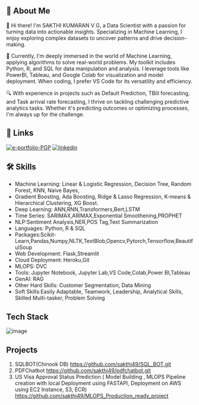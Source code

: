## 🚀 About Me
👋 Hi there! I'm SAKTHI KUMARAN V G, a Data Scientist with a passion for turning data into actionable insights. Specializing in Machine Learning, I enjoy exploring complex datasets to uncover patterns and drive decision-making.

🤖 Currently, I'm deeply immersed in the world of Machine Learning, applying algorithms to solve real-world problems. My toolkit includes Python, R, and SQL for data manipulation and analysis. I leverage tools like PowerBI, Tableau, and Google Colab for visualization and model deployment. When coding, I prefer VS Code for its versatility and efficiency.

🔍 With experience in projects such as Default Prediction, TBill forecasting, and Task arrival rate forecasting, I thrive on tackling challenging predictive analytics tasks. Whether it's predicting outcomes or optimizing processes, I'm always up for the challenge.


## 🔗 Links
[![e-portfolio-PGP](https://img.shields.io/badge/my_portfolio-000?style=for-the-badge&logo=ko-fi&logoColor=white)]([https://katherineoelsner.com/](https://olympus.mygreatlearning.com/eportfolio))
[![linkedin](https://img.shields.io/badge/linkedin-0A66C2?style=for-the-badge&logo=linkedin&logoColor=white)]([https://www.linkedin.com/](https://www.linkedin.com/in/sakthi-kumaran-v-g-301b68129/))


## 🛠 Skills
- Machine Learning: Linear & Logistic Regression, Decision Tree, Random Forest, KNN, Naive Bayes,
- Gradient Boosting, Ada Boosting, Ridge & Lasso Regression, K-means & Hierarchical Clustering, XG
Boost.
- Deep Learning: ANN,RNN,Transformers,Bert,LSTM
- Time Series: SARIMAX,ARIMAX,Exponential Smoothening,PROPHET
- NLP:Sentiment Analysis,NER,POS Tag,Text Summarization
- Languages: Python, R & SQL
- Packages:Scikit-Learn,Pandas,Numpy,NLTK,TextBlob,Opencv,Pytorch,Tensorflow,BeautifulSoup
- Web Development: Flask,Streamlit
- Cloud Deployment: Heroku,Git
- MLOPS: DVC
- Tools: Jupyter Notebook, Jupyter Lab,VS Code,Colab,Power BI,Tableau
- GenAI: RAG
- Other Hard Skills: Customer Segmentation, Data Mining
- Soft Skills:Easily Adaptable, Teamwork, Leadership, Analytical Skills, Skilled Multi-tasker, Problem
Solving

## Tech Stack
![image](https://github.com/sakthi49/Sakthikumaran_Portfolio/assets/97421941/fb359acd-db1a-458d-b06a-38903a3319b0)

## Projects
1. SQLBOT(Chinook DB) https://github.com/sakthi49/SQL_BOT.git
2. PDFChatbot https://github.com/sakthi49/pdfchatbot.git
3. US Visa Approval Status Prediction ( Model Building , MLOPS Pipeline creation with local Deployment using FASTAPI, Deployment on AWS using EC2 Instance, S3, ECR) https://github.com/sakthi49/MLOPS_Production_ready_project


